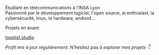 Étudiant en télécommunications à l’INSA Lyon  
Passionné par le développement logiciel, l'open source, ai enthusiast, la cybersécurité, linux, le hardware, android...

Projets en avant:

[looplist.studio
](https://www.looplist.studio/)


*Profil mis à jour régulièrement. N’hésitez pas à explorer mes projets 👇*
